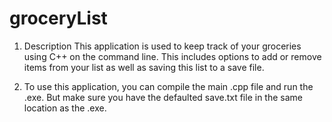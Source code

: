 # groceryList

1. Description
This application is used to keep track of your groceries using C++ on the command line. This includes options to add or remove items from your list as well as saving this list to a save file.

2. To use this application, you can compile the main .cpp file and run the .exe. But make sure you have the defaulted save.txt file in the same location as the .exe.